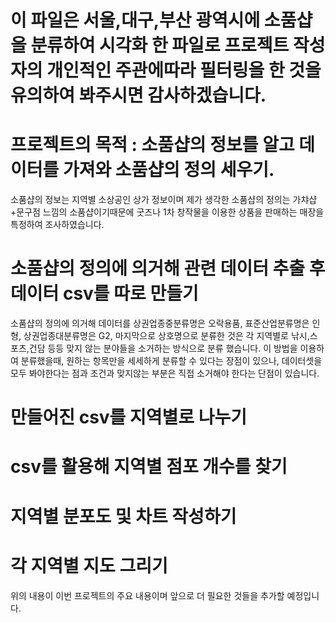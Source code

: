 # 이 파일은 서울,대구,부산 광역시에 소품샵을 분류하여 시각화 한 파일로 프로젝트 작성자의 개인적인 주관에따라 필터링을 한 것을 유의하여 봐주시면 감사하겠습니다.
# 프로젝트의 목적 : 소품샵의 정보를 알고 데이터를 가져와 소품샵의 정의 세우기.<br>
소품샵의 정보는 지역별 소상공인 상가 정보이며 제가 생각한 소품샵의 정의는 가챠샵+문구점 느낌의 소품샵이기때문에 굿즈나 1차 창작물을 이용한 상품을 판매하는 매장을 특정하여 조사하였습니다.<br>
# 소품샵의 정의에 의거해 관련 데이터 추출 후 데이터 csv를 따로 만들기<br>
소품샵의 정의에 의거해 데이터를 상권업종중분류명은 오락용품, 표준산업분류명은 인형, 상권업종대분류명은 G2, 마지막으로 상호명으로 분류한 것은 각 지역별로 낚시,스포츠,건담 등등 맞지 않는 분야들을 소거하는 방식으로 분류 했습니다. 이 방법을 이용하여 분류했을때, 원하는 항목만을 세세하게 분류할 수 있다는 장점이 있으나, 데이터셋을 모두 봐야한다는 점과 조건과 맞지않는 부분은 직접 소거해야 한다는 단점이 있습니다.<br>
# 만들어진 csv를 지역별로 나누기 <br>
# csv를 활용해 지역별 점포 개수를 찾기 <br>
# 지역별 분포도 및 차트 작성하기 <br>
# 각 지역별 지도 그리기 <br>
위의 내용이 이번 프로젝트의 주요 내용이며 앞으로 더 필요한 것들을 추가할 예정입니다. 
<br>

